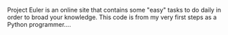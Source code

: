 Project Euler is an online site that contains some "easy" tasks to do daily in order to broad your knowledge. This code is from my very first steps as a Python programmer....
